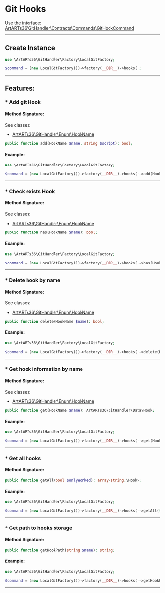 # Git Hooks

Use the interface: [ArtARTs36\GitHandler\Contracts\Commands\GitHookCommand](/Users/artem/PhpstormProjects/artarts36/libraries/git/src/Contracts/Commands/GitHookCommand.php)

---

## Create Instance

```php
use \ArtARTs36\GitHandler\Factory\LocalGitFactory;

$command = (new LocalGitFactory())->factory(__DIR__)->hooks();
```

---

## Features:

### * Add git Hook

#### Method Signature:
See classes: 

* [ArtARTs36\GitHandler\Enum\HookName](/src/Enum/HookName.php)
```php
public function add(HookName $name, string $script): bool;
```

#### Example:

```php
use \ArtARTs36\GitHandler\Factory\LocalGitFactory;

$command = (new LocalGitFactory())->factory(__DIR__)->hooks()->add(HookName::from(HookName::APPLY_PATH_MSG), 'script-test');
```

---
### * Check exists Hook

#### Method Signature:
See classes: 

* [ArtARTs36\GitHandler\Enum\HookName](/src/Enum/HookName.php)
```php
public function has(HookName $name): bool;
```

#### Example:

```php
use \ArtARTs36\GitHandler\Factory\LocalGitFactory;

$command = (new LocalGitFactory())->factory(__DIR__)->hooks()->has(HookName::from(HookName::APPLY_PATH_MSG));
```

---
### * Delete hook by name

#### Method Signature:
See classes: 

* [ArtARTs36\GitHandler\Enum\HookName](/src/Enum/HookName.php)
```php
public function delete(HookName $name): bool;
```

#### Example:

```php
use \ArtARTs36\GitHandler\Factory\LocalGitFactory;

$command = (new LocalGitFactory())->factory(__DIR__)->hooks()->delete(HookName::from(HookName::APPLY_PATH_MSG));
```

---
### * Get hook information by name

#### Method Signature:
See classes: 

* [ArtARTs36\GitHandler\Enum\HookName](/src/Enum/HookName.php)
```php
public function get(HookName $name): ArtARTs36\GitHandler\Data\Hook;
```

#### Example:

```php
use \ArtARTs36\GitHandler\Factory\LocalGitFactory;

$command = (new LocalGitFactory())->factory(__DIR__)->hooks()->get(HookName::from(HookName::APPLY_PATH_MSG));
```

---
### * Get all hooks

#### Method Signature:

```php
public function getAll(bool $onlyWorked): array<string,\Hook>;
```

#### Example:

```php
use \ArtARTs36\GitHandler\Factory\LocalGitFactory;

$command = (new LocalGitFactory())->factory(__DIR__)->hooks()->getAll(true);
```

---
### * Get path to hooks storage

#### Method Signature:

```php
public function getHookPath(string $name): string;
```

#### Example:

```php
use \ArtARTs36\GitHandler\Factory\LocalGitFactory;

$command = (new LocalGitFactory())->factory(__DIR__)->hooks()->getHookPath('name-test');
```

---
